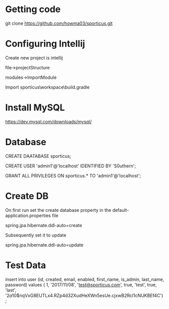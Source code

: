 # Getting code

git clone https://github.com/howma03/sporticus.git

# Configuring Intellij

Create new project is intellij

file->projectStructure

modules->ImportModule

Import sporticus\workspace\build.gradle

# Install MySQL

https://dev.mysql.com/downloads/mysql/

# Database

CREATE DAATABASE sporticus;

CREATE USER 'admin1'@'localhost' IDENTIFIED BY 'S0uthern';

GRANT ALL PRIVILEGES ON sporticus.* TO 'admin1'@'localhost';

# Create DB

On first run set the create database property in the default-application.properties file

spring.jpa.hibernate.ddl-auto=create

Subsequently set it to update

spring.jpa.hibernate.ddl-auto=update


# Test Data

insert into user (id, created, email, enabled, first_name, is_admin, last_name, password) 
values ( 1, '2017/11/08', 'test@sporticus.com', true, 'test', true, 'last', '$2a$10$nqVxG8EUTLx4.RZp4d32XudHeXWn5esUe.cjxwB2Rcl1cNUKBEf4C');
